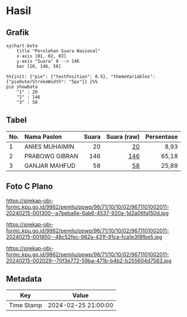 # Hasil

## Grafik

```mermaid
xychart-beta
    title "Perolehan Suara Nasional"
    x-axis [01, 02, 03]
    y-axis "Suara" 0 --> 146
    bar [20, 146, 58]
```

```mermaid
%%{init: {"pie": {"textPosition": 0.5}, "themeVariables": {"pieOuterStrokeWidth": "5px"}} }%%
pie showData
    "1" : 20
    "2" : 146
    "3" : 58
```

## Tabel

| No. | Nama Paslon    | Suara | Suara (raw) | Persentase |
|:--- |:-------------- | -----:| -----------:| ----------:|
| 1   | ANIES MUHAIMIN | 20    | [20][p-1]   | 8,93       |
| 2   | PRABOWO GIBRAN | 146   | [146][p-2]  | 65,18      |
| 3   | GANJAR MAHFUD  | 58    | [58][p-3]   | 25,89      |


[p-1]: https://github.com/gigit-pemilu/pemilu-2024/blob/main/pilpres/hitung-suara/sub/96-papua-barat-daya/sub/71-kota-sorong/sub/10-maladum-mes/sub/1002-tampa-garam/sub/011-tps/sub/paslon-1.txt
[p-2]: https://github.com/gigit-pemilu/pemilu-2024/blob/main/pilpres/hitung-suara/sub/96-papua-barat-daya/sub/71-kota-sorong/sub/10-maladum-mes/sub/1002-tampa-garam/sub/011-tps/sub/paslon-2.txt
[p-3]: https://github.com/gigit-pemilu/pemilu-2024/blob/main/pilpres/hitung-suara/sub/96-papua-barat-daya/sub/71-kota-sorong/sub/10-maladum-mes/sub/1002-tampa-garam/sub/011-tps/sub/paslon-3.txt

## Foto C Plano

https://sirekap-obj-formc.kpu.go.id/9862/pemilu/ppwp/96/71/10/10/02/9671101002011-20240215-001300--a7beba6e-6ab6-4537-920a-1d2a06fa150d.jpg

https://sirekap-obj-formc.kpu.go.id/9862/pemilu/ppwp/96/71/10/10/02/9671101002011-20240215-001850--48c52fec-962a-431f-91ca-fca1e3f8fbe5.jpg

https://sirekap-obj-formc.kpu.go.id/9862/pemilu/ppwp/96/71/10/10/02/9671101002011-20240215-002029--70f3e772-59ba-471b-b4b2-b255604d7583.jpg


## Metadata

| Key        | Value               |
| ---------- | ------------------- |
| Time Stamp | 2024-02-25 21:00:00 |



